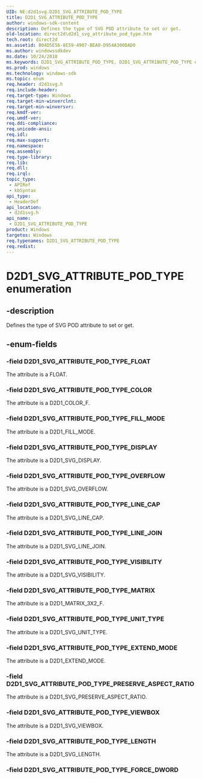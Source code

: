 ```yaml
---
UID: NE:d2d1svg.D2D1_SVG_ATTRIBUTE_POD_TYPE
title: D2D1_SVG_ATTRIBUTE_POD_TYPE
author: windows-sdk-content
description: Defines the type of SVG POD attribute to set or get.
old-location: direct2d\d2d1_svg_attribute_pod_type.htm
tech.root: direct2d
ms.assetid: B04D5E56-8E59-4907-BEA0-D954A300DAD0
ms.author: windowssdkdev
ms.date: 10/24/2018
ms.keywords: D2D1_SVG_ATTRIBUTE_POD_TYPE, D2D1_SVG_ATTRIBUTE_POD_TYPE enumeration [Direct2D], D2D1_SVG_ATTRIBUTE_POD_TYPE_COLOR, D2D1_SVG_ATTRIBUTE_POD_TYPE_DISPLAY, D2D1_SVG_ATTRIBUTE_POD_TYPE_EXTEND_MODE, D2D1_SVG_ATTRIBUTE_POD_TYPE_FILL_MODE, D2D1_SVG_ATTRIBUTE_POD_TYPE_FLOAT, D2D1_SVG_ATTRIBUTE_POD_TYPE_FORCE_DWORD, D2D1_SVG_ATTRIBUTE_POD_TYPE_LENGTH, D2D1_SVG_ATTRIBUTE_POD_TYPE_LINE_CAP, D2D1_SVG_ATTRIBUTE_POD_TYPE_LINE_JOIN, D2D1_SVG_ATTRIBUTE_POD_TYPE_MATRIX, D2D1_SVG_ATTRIBUTE_POD_TYPE_OVERFLOW, D2D1_SVG_ATTRIBUTE_POD_TYPE_PRESERVE_ASPECT_RATIO, D2D1_SVG_ATTRIBUTE_POD_TYPE_UNIT_TYPE, D2D1_SVG_ATTRIBUTE_POD_TYPE_VIEWBOX, D2D1_SVG_ATTRIBUTE_POD_TYPE_VISIBILITY, d2d1svg/D2D1_SVG_ATTRIBUTE_POD_TYPE, d2d1svg/D2D1_SVG_ATTRIBUTE_POD_TYPE_COLOR, d2d1svg/D2D1_SVG_ATTRIBUTE_POD_TYPE_DISPLAY, d2d1svg/D2D1_SVG_ATTRIBUTE_POD_TYPE_EXTEND_MODE, d2d1svg/D2D1_SVG_ATTRIBUTE_POD_TYPE_FILL_MODE, d2d1svg/D2D1_SVG_ATTRIBUTE_POD_TYPE_FLOAT, d2d1svg/D2D1_SVG_ATTRIBUTE_POD_TYPE_FORCE_DWORD, d2d1svg/D2D1_SVG_ATTRIBUTE_POD_TYPE_LENGTH, d2d1svg/D2D1_SVG_ATTRIBUTE_POD_TYPE_LINE_CAP, d2d1svg/D2D1_SVG_ATTRIBUTE_POD_TYPE_LINE_JOIN, d2d1svg/D2D1_SVG_ATTRIBUTE_POD_TYPE_MATRIX, d2d1svg/D2D1_SVG_ATTRIBUTE_POD_TYPE_OVERFLOW, d2d1svg/D2D1_SVG_ATTRIBUTE_POD_TYPE_PRESERVE_ASPECT_RATIO, d2d1svg/D2D1_SVG_ATTRIBUTE_POD_TYPE_UNIT_TYPE, d2d1svg/D2D1_SVG_ATTRIBUTE_POD_TYPE_VIEWBOX, d2d1svg/D2D1_SVG_ATTRIBUTE_POD_TYPE_VISIBILITY, direct2d.d2d1_svg_attribute_pod_type
ms.prod: windows
ms.technology: windows-sdk
ms.topic: enum
req.header: d2d1svg.h
req.include-header: 
req.target-type: Windows
req.target-min-winverclnt: 
req.target-min-winversvr: 
req.kmdf-ver: 
req.umdf-ver: 
req.ddi-compliance: 
req.unicode-ansi: 
req.idl: 
req.max-support: 
req.namespace: 
req.assembly: 
req.type-library: 
req.lib: 
req.dll: 
req.irql: 
topic_type:
 - APIRef
 - kbSyntax
api_type:
 - HeaderDef
api_location:
 - d2d1svg.h
api_name:
 - D2D1_SVG_ATTRIBUTE_POD_TYPE
product: Windows
targetos: Windows
req.typenames: D2D1_SVG_ATTRIBUTE_POD_TYPE
req.redist: 
---
```


# D2D1_SVG_ATTRIBUTE_POD_TYPE enumeration


## -description


Defines the type of SVG POD attribute to set or get.


## -enum-fields




### -field D2D1_SVG_ATTRIBUTE_POD_TYPE_FLOAT

The attribute is a FLOAT.


### -field D2D1_SVG_ATTRIBUTE_POD_TYPE_COLOR

The attribute is a D2D1_COLOR_F.


### -field D2D1_SVG_ATTRIBUTE_POD_TYPE_FILL_MODE

The attribute is a D2D1_FILL_MODE.


### -field D2D1_SVG_ATTRIBUTE_POD_TYPE_DISPLAY

The attribute is a D2D1_SVG_DISPLAY.


### -field D2D1_SVG_ATTRIBUTE_POD_TYPE_OVERFLOW

The attribute is a D2D1_SVG_OVERFLOW.


### -field D2D1_SVG_ATTRIBUTE_POD_TYPE_LINE_CAP

The attribute is a D2D1_SVG_LINE_CAP.


### -field D2D1_SVG_ATTRIBUTE_POD_TYPE_LINE_JOIN

The attribute is a D2D1_SVG_LINE_JOIN.


### -field D2D1_SVG_ATTRIBUTE_POD_TYPE_VISIBILITY

The attribute is a D2D1_SVG_VISIBILITY.


### -field D2D1_SVG_ATTRIBUTE_POD_TYPE_MATRIX

The attribute is a D2D1_MATRIX_3X2_F.


### -field D2D1_SVG_ATTRIBUTE_POD_TYPE_UNIT_TYPE

The attribute is a D2D1_SVG_UNIT_TYPE.


### -field D2D1_SVG_ATTRIBUTE_POD_TYPE_EXTEND_MODE

The attribute is a D2D1_EXTEND_MODE.


### -field D2D1_SVG_ATTRIBUTE_POD_TYPE_PRESERVE_ASPECT_RATIO

The attribute is a D2D1_SVG_PRESERVE_ASPECT_RATIO.


### -field D2D1_SVG_ATTRIBUTE_POD_TYPE_VIEWBOX

The attribute is a D2D1_SVG_VIEWBOX.


### -field D2D1_SVG_ATTRIBUTE_POD_TYPE_LENGTH

The attribute is a D2D1_SVG_LENGTH.


### -field D2D1_SVG_ATTRIBUTE_POD_TYPE_FORCE_DWORD

